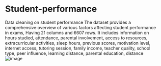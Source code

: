 # Student-performance
Data cleaning on student performance
The dataset provides a comprehensive overview of various factors affecting student performance in exams, Having 21 columns and 6607 rows. It includes information on hours studied, attendance, parental involvement, access to resources, extracurricular activities, sleep hours, previous scores, motivation level, internet access, tutoring session, family income, teacher quality,  school type, peer influence, learning distance, parental education, distance ![image](https://github.com/user-attachments/assets/45b198d1-7f56-40fd-b022-ec95dbf4e547)
